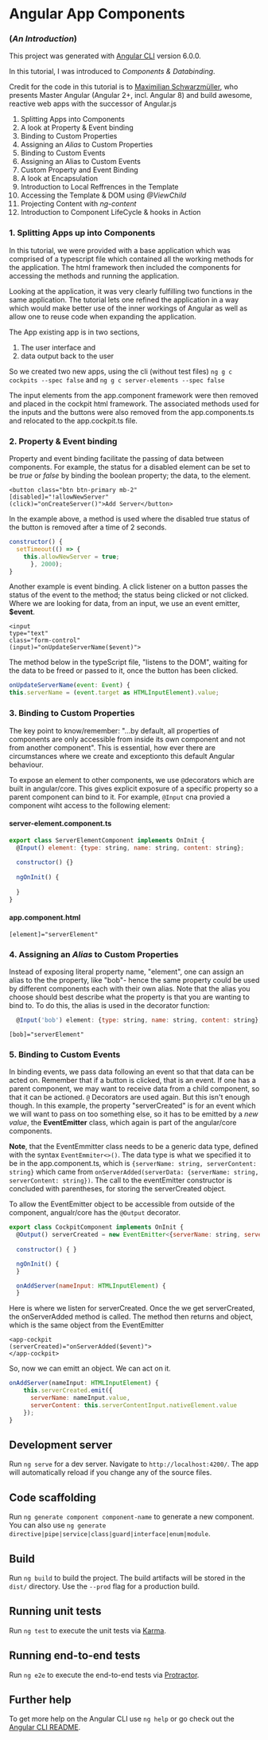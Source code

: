 # Angular App Components
### (_An Introduction_)

This project was generated with [Angular CLI](https://github.com/angular/angular-cli) version 6.0.0.

In this tutorial, I was introduced to *Components & Databinding*.

Credit for the code in this tutorial is to [Maximilian Schwarzmüller](https://www.udemy.com/user/maximilian-schwarzmuller/), who presents Master Angular (Angular 2+, incl. Angular 8) and build awesome, reactive web apps with the successor of Angular.js

1. Splitting Apps into Components
2. A look at Property & Event binding
3. Binding to Custom Properties
4. Assigning an _Alias_ to Custom Properties
5. Binding to Custom Events
6. Assigning an Alias to Custom Events
7. Custom Property and Event Binding
8. A look at Encapsulation
9. Introduction to Local Reffrences in the Template
10. Accessing the Template & DOM using _@ViewChild_
11. Projecting Content with _ng-content_
12. Introduction to Component LifeCycle & hooks in Action

### 1. Splitting Apps up into Components

In this tutorial, we were provided with a base application which was comprised of a typescript file which contained all the working methods for the application.  The html framework then included the components for accessing the methods and running the application.  

Looking at the application, it was very clearly fulfilling two functions in the same application.  The tutorial lets one refined the application in a way which would make better use of the inner workings of Angular as well as allow one to reuse code when expanding the application.

The App existing app is in two sections,

  1.  The user interface and
  2.  data output back to the user

So we created two new apps, using the cli (without test files)
`ng g c cockpits --spec false` and 
`ng g c server-elements --spec false`

The input elements from the app.component framework were then removed and placed in the cockpit html framework.  The associated methods used for the inputs and the buttons were also removed from the app.components.ts and relocated to the app.cockpit.ts file.

### 2. Property & Event binding

Property and event binding facilitate the passing of data between components. For example, the status for a disabled element can be set to be _true_ or _false_ by binding the boolean property; the data, to the element.  

    <button class="btn btn-primary mb-2"
    [disabled]="!allowNewServer"
    (click)="onCreateServer()">Add Server</button>

In the example above, a method is used where the disabled true status of the button is removed after a time of 2 seconds.

```javascript
constructor() {
  setTimeout(() => {
    this.allowNewServer = true;
      }, 2000);
}
```

Another example is event binding.  A click listener on a button passes the status of the event to the method; the status being clicked or not clicked.  Where we are looking for data, from an input, we use an event emitter, **$event**.

    <input
    type="text"
    class="form-control"
    (input)="onUpdateServerName($event)">
    
The method below in the typeScript file, "listens to the DOM", waiting for the data to be freed or passed to it, once the button has been clicked.

```javascript
onUpdateServerName(event: Event) {
this.serverName = (event.target as HTMLInputElement).value;

```

### 3. Binding to Custom Properties

The key point to know/remember: "...by default, all properties of components are only accessible from inside its own component and not from another component".  This is essential, how ever there are circumstances where we create and exceptionto this default Angular behaviour.

To expose an element to other components, we use `@`decorators which  are built in angular/core.  This gives explicit exposure of a specific property so a parent component can bind to it.  For example, `@Input` cna provied a component wiht access to the following element:

#### server-element.component.ts

```javascript
export class ServerElementComponent implements OnInit {
  @Input() element: {type: string, name: string, content: string};
  
  constructor() {}
  
  ngOnInit() {
  
  }
}
```
#### app.component.html

    [element]="serverElement"

### 4. Assigning an _Alias_ to Custom Properties

Instead of exposing literal property name, "element", one can assign an alias to the the property, like "bob"- hence the same property could be used by different components each with their own alias.  Note that the alias you choose should best describe what the property is that you are wanting to bind to.  To do this, the alias is used in the decorator function: 

```javascript
  @Input('bob') element: {type: string, name: string, content: string};

```
    [bob]="serverElement"
    
### 5. Binding to Custom Events

In binding events, we pass data following an event so that that data can be acted on.  Remember that if a button is clicked, that is an event. If one has a parent component, we may want to receive data from a child component, so that it can be actioned.  `@` Decorators are used again.  But this isn't enough though.  In this example, the property "serverCreated" is for an event which we will want to pass on too something else, so it has to be emitted by a _new value_, the **EventEmitter** class, which again is part of the angular/core components.

**Note**, that the EventEmmitter class needs to be a generic data type,  defined with the syntax `EventEmmiter<>()`. The data type is what we specified it to be in the app.component.ts, which is `{serverName: string, serverContent: string}` which came from `onServerAdded(serverData: {serverName: string, serverContent: string})`. The call to the eventEmitter constructor is concluded with parentheses, for storing the serverCreated object.

To allow the EventEmitter object to be accessible from outside of the component, angualr/core has the `@Output` decorator.


```javascript
export class CockpitComponent implements OnInit {
  @Output() serverCreated = new EventEmitter<{serverName: string, serverContent: string}>();
  
  constructor() { }

  ngOnInit() {
  }

  onAddServer(nameInput: HTMLInputElement) {
  }

```

Here is where we listen for serverCreated.  Once the we get serverCreated, the onServerAdded method is called. The method then returns and object, which is the same object from the EventEmitter

    <app-cockpit 
    (serverCreated)="onServerAdded($event)">
    </app-cockpit>
  
So, now we can emitt an object.  We can act on it.

```javascript
onAddServer(nameInput: HTMLInputElement) {
    this.serverCreated.emit({
      serverName: nameInput.value,
      serverContent: this.serverContentInput.nativeElement.value
    });
}
```


## Development server

Run `ng serve` for a dev server. Navigate to `http://localhost:4200/`. The app will automatically reload if you change any of the source files.

## Code scaffolding

Run `ng generate component component-name` to generate a new component. You can also use `ng generate directive|pipe|service|class|guard|interface|enum|module`.

## Build

Run `ng build` to build the project. The build artifacts will be stored in the `dist/` directory. Use the `--prod` flag for a production build.

## Running unit tests

Run `ng test` to execute the unit tests via [Karma](https://karma-runner.github.io).

## Running end-to-end tests

Run `ng e2e` to execute the end-to-end tests via [Protractor](http://www.protractortest.org/).

## Further help

To get more help on the Angular CLI use `ng help` or go check out the [Angular CLI README](https://github.com/angular/angular-cli/blob/master/README.md).
